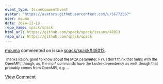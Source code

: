 ```yaml
---
event_type: IssueCommentEvent
avatar: "https://avatars.githubusercontent.com/u/5677256?"
user: mcuma
date: 2024-12-10
repo_name: spack/spack
html_url: https://github.com/spack/spack/issues/48013
repo_url: https://github.com/spack/spack
---
```


<a href='https://github.com/mcuma' target='_blank'>mcuma</a> commented on issue <a href='https://github.com/spack/spack/issues/48013' target='_blank'>spack/spack#48013</a>.

<small>Thanks Ralph, good to know about the MCA parameter. FYI, I don't think that helps with the OpenMPI, though, as, the mpi* commands have the Lustre dependency as well, though that probably comes from OpenMPI, e.g....</small>

<a href='https://github.com/spack/spack/issues/48013' target='_blank'>View Comment</a>